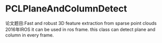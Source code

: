 # PCLPlaneAndColumnDetect
论文题目:Fast and robust 3D feature extraction from sparse point clouds
2016年IROS
it can be used in ros frame.
this class can detect plane and column in every frame.
